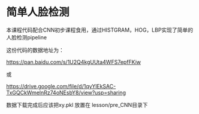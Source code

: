 # 简单人脸检测

本课程代码配合CNN初步课程食用，通过HISTGRAM，HOG，LBP实现了简单的人脸检测pipeline

这份代码的数据地址为：

https://pan.baidu.com/s/1U2Q4kgUUta4WFS7epfFKiw

或

https://drive.google.com/file/d/1qyYlEkSAC-TxGQCkWmelnRz74oNEsbY8/view?usp=sharing

数据下载完成后应该把xy.pkl 放置在 lesson/pre_CNN目录下


